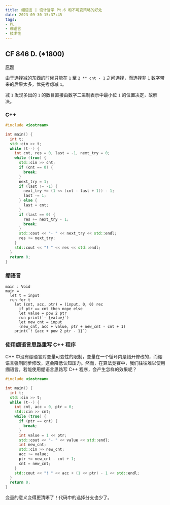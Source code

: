 ```yaml
---
title: 绷语言 | 设计哲学 Pt.6 和不可变策略的好处
date: 2023-09-30 15:37:45
tags:
- PL
- 绷语言
- 技术性
---
```


## CF 846 D. (*1800)

[原题](https://codeforces.com/contest/1780/problem/D)

由于选择减的东西的时候只能在 `1` 至 `2 ** cnt - 1` 之间选择，而选择非 `1` 数字带来的后果太多，优先考虑减 `1`。

减 `1` 发现多出的 `1` 的数目直接由数字二进制表示中最小位 `1` 的位置决定，故解决。

### C++

```cpp
#include <iostream>

int main() {
  int t;
  std::cin >> t;
  while (t--) {
    int cnt, res = 0, last = -1, next_try = 0;
    while (true) {
      std::cin >> cnt;
      if (cnt == 0) {
        break;
      }
      next_try = 1;
      if (last != -1) {
        next_try += (1 << (cnt - last + 1)) - 1;
        last -= 1;
      } else {
        last = cnt;
      }
      if (last == 0) {
        res += next_try - 1;
        break;
      }
      std::cout << "- " << next_try << std::endl;
      res += next_try;
    }
    std::cout << "! " << res << std::endl;
  }
  return 0;
}
```

### 绷语言

```
main : Void
main =
  let t = input
  run for t
    let (cnt, acc, ptr) = (input, 0, 0) rec
      if ptr == cnt then nope else
      let value = pow 2 ptr
      run print(`- {value}`)
      let new_cnt = input
      (new_cnt, acc + value, ptr + new_cnt - cnt + 1)
    print(`! {acc + pow 2 ptr - 1}`)
```

### 使用绷语言思路重写 C++ 程序

C++ 中没有绷语言对变量可变性的限制，变量在一个循环内是错开修改的，而绷语言强制同步修改，这会降低认知压力。然而，在算法竞赛中，我们往往难以使用绷语言。若能使用绷语言思路写 C++ 程序，会产生怎样的效果呢？

```cpp
#include <iostream>

int main() {
  int t;
  std::cin >> t;
  while (t--) {
    int cnt, acc = 0, ptr = 0;
    std::cin >> cnt;
    while (true) {
      if (ptr == cnt) {
        break;
      }
      int value = 1 << ptr;
      std::cout << "- " << value << std::endl;
      int new_cnt;
      std::cin >> new_cnt;
      acc += value;
      ptr += new_cnt - cnt + 1;
      cnt = new_cnt;
    }
    std::cout << "! " << acc + (1 << ptr) - 1 << std::endl;
  }
  return 0;
}
```

变量的意义变得更清晰了！代码中的选择分支也少了。
